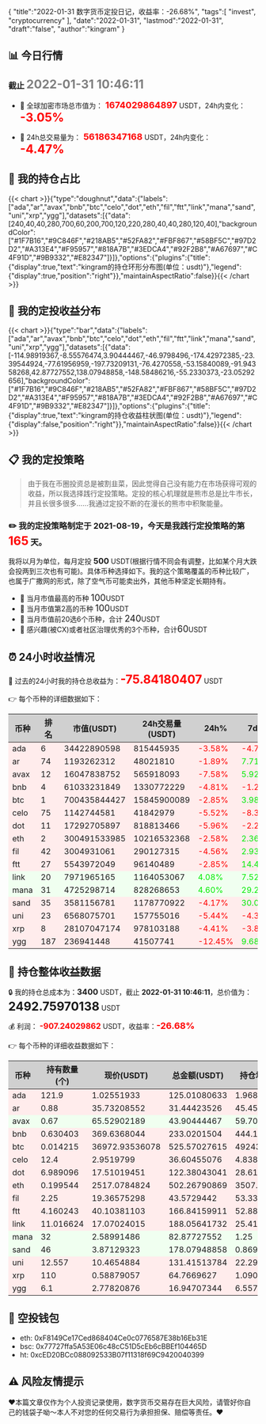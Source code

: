 {
"title":"2022-01-31 数字货币定投日记，收益率：-26.68%",
"tags":[
"invest",
"cryptocurrency"
],
"date":"2022-01-31",
"lastmod":"2022-01-31",
"draft":"false",
"author":"kingram"
}

##  📊 今日行情
### 截止 <font color=grey size=5 >**2022-01-31 10:46:11**</font>
- 🍖 全球加密市场总市值为：<font color=#FF0000 size=4 > **1674029864897**</font> USDT，24h内变化：<font color=#FF0000 size=5 > **-3.05%**</font>

- 🍤 24h总交易量为：<font color=#FF0000 size=4 > **56186347168**</font> USDT，24h内变化：<font color=#FF0000 size=5 > **-4.47%**</font>

## 🎨 我的持仓占比
{{< chart >}}{"type":"doughnut","data":{"labels":["ada","ar","avax","bnb","btc","celo","dot","eth","fil","ftt","link","mana","sand","uni","xrp","ygg"],"datasets":[{"data":[240,40,40,280,700,60,200,700,120,220,280,40,40,280,120,40],"backgroundColor":["#1F7B16","#9C846F","#218AB5","#52FA82","#FBF867","#58BF5C","#97D2D2","#A313E4","#F95957","#818A7B","#3EDCA4","#92F2B8","#A67697","#C4F91D","#9B9332","#E82347"]}]},"options":{"plugins":{"title":{"display":true,"text":"kingram的持仓环形分布图(单位：usdt)"},"legend":{"display":true,"position":"right"}},"maintainAspectRatio":false}}{{< /chart >}}

## 🍺 我的定投收益分布
{{< chart >}}{"type":"bar","data":{"labels":["ada","ar","avax","bnb","btc","celo","dot","eth","fil","ftt","link","mana","sand","uni","xrp","ygg"],"datasets":[{"data":[-114.98919367,-8.55576474,3.90444467,-46.9798496,-174.42972385,-23.39544924,-77.61956959,-197.73209131,-76.4270558,-53.15840089,-91.94358268,42.87727552,138.07948858,-148.58486216,-55.2330373,-23.05292656],"backgroundColor":["#1F7B16","#9C846F","#218AB5","#52FA82","#FBF867","#58BF5C","#97D2D2","#A313E4","#F95957","#818A7B","#3EDCA4","#92F2B8","#A67697","#C4F91D","#9B9332","#E82347"]}]},"options":{"plugins":{"title":{"display":true,"text":"kingram的持仓收益柱状图(单位：usdt)"},"legend":{"display":false,"position":"right"}},"maintainAspectRatio":false}}{{< /chart >}}

## 📋 我的定投策略

> 由于我在币圈投资总是被割韭菜，因此觉得自己没有能力在市场获得可观的收益，所以我选择践行定投策略。定投的核心机理就是熊市总是比牛市长，并且长很多很多……我通过定投不断的在漫长的熊市中积聚能量。

### ✏️ 我的定投策略制定于 **2021-08-19**，今天是我践行定投策略的第<font color=#FF0000 size=5 > **165**</font> 天。
我将以月为单位，每月定投 <font size=3 ><strong> 500 </strong></font> USDT(根据行情不同会有调整，比如某个月大跌会投两到三次也有可能)。具体币种选择如下。我的这个策略覆盖的币种比较广，也属于广撒网的形式，除了空气币可能卖出外，其他币种坚定长期持有。

- 🥇 当月市值最高的币种 <font size=4 >100</font>USDT
- 🥈 当月市值第2高的币种 <font size=4 >100</font>USDT
- 🥉 当月市值前20选6个币种，合计 <font size=4 >240</font>USDT
- 🏅 感兴趣(被CX)或者社区治理优秀的3个币种，合计<font size=4 >60</font>USDT

## ⏰ 24小时收益情况
📌 过去的24小时我的持仓总收益为：<font color=#FF0000 size=5 >**-75.84180407**</font> USDT

👉 每个币种的详细数据如下：
<table>
    <thead><tr bgcolor="#d0d0d0" ><th>币种</th><th>排名</th><th>市值(USDT)</th><th>24h交易量(USDT)</th><th>24h%</th><th>7d%</th><th>24h收益</th></tr></thead>
    <tbody>
    <tr>
        <td bgcolor=#FFECEC>ada</td>
        <td bgcolor=#FFECEC>6</td>
        <td bgcolor=#FFECEC>34422890598</td>
        <td bgcolor=#FFECEC>815445935</td>
        <td bgcolor=#FFECEC><font color=#FF0000>-3.58%</font></td>
        <td bgcolor=#FFECEC><font color=#FF0000>-4.76%</font></td>
        <td bgcolor=#FFECEC><font color=#FF0000 size=3 ><strong>-4.63521791</strong></font></td>
    </tr>
    <tr>
        <td bgcolor=#FFECEC>ar</td>
        <td bgcolor=#FFECEC>74</td>
        <td bgcolor=#FFECEC>1193262312</td>
        <td bgcolor=#FFECEC>48021810</td>
        <td bgcolor=#FFECEC><font color=#FF0000>-1.89%</font></td>
        <td bgcolor=#FFECEC><font color=#00EC00>7.71%</font></td>
        <td bgcolor=#FFECEC><font color=#FF0000 size=3 ><strong>-0.60561881</strong></font></td>
    </tr>
    <tr>
        <td bgcolor=#FFECEC>avax</td>
        <td bgcolor=#FFECEC>12</td>
        <td bgcolor=#FFECEC>16047838752</td>
        <td bgcolor=#FFECEC>565918093</td>
        <td bgcolor=#FFECEC><font color=#FF0000>-7.58%</font></td>
        <td bgcolor=#FFECEC><font color=#00EC00>5.92%</font></td>
        <td bgcolor=#FFECEC><font color=#FF0000 size=3 ><strong>-3.59932979</strong></font></td>
    </tr>
    <tr>
        <td bgcolor=#FFECEC>bnb</td>
        <td bgcolor=#FFECEC>4</td>
        <td bgcolor=#FFECEC>61033231849</td>
        <td bgcolor=#FFECEC>1330772229</td>
        <td bgcolor=#FFECEC><font color=#FF0000>-4.81%</font></td>
        <td bgcolor=#FFECEC><font color=#FF0000>-1.20%</font></td>
        <td bgcolor=#FFECEC><font color=#FF0000 size=3 ><strong>-11.7761457</strong></font></td>
    </tr>
    <tr>
        <td bgcolor=#FFECEC>btc</td>
        <td bgcolor=#FFECEC>1</td>
        <td bgcolor=#FFECEC>700435844427</td>
        <td bgcolor=#FFECEC>15845900089</td>
        <td bgcolor=#FFECEC><font color=#FF0000>-2.85%</font></td>
        <td bgcolor=#FFECEC><font color=#00EC00>3.98%</font></td>
        <td bgcolor=#FFECEC><font color=#FF0000 size=3 ><strong>-15.39111053</strong></font></td>
    </tr>
    <tr>
        <td bgcolor=#FFECEC>celo</td>
        <td bgcolor=#FFECEC>75</td>
        <td bgcolor=#FFECEC>1142744581</td>
        <td bgcolor=#FFECEC>41842979</td>
        <td bgcolor=#FFECEC><font color=#FF0000>-5.52%</font></td>
        <td bgcolor=#FFECEC><font color=#FF0000>-8.36%</font></td>
        <td bgcolor=#FFECEC><font color=#FF0000 size=3 ><strong>-2.13986432</strong></font></td>
    </tr>
    <tr>
        <td bgcolor=#FFECEC>dot</td>
        <td bgcolor=#FFECEC>11</td>
        <td bgcolor=#FFECEC>17292705897</td>
        <td bgcolor=#FFECEC>818813466</td>
        <td bgcolor=#FFECEC><font color=#FF0000>-5.96%</font></td>
        <td bgcolor=#FFECEC><font color=#FF0000>-2.27%</font></td>
        <td bgcolor=#FFECEC><font color=#FF0000 size=3 ><strong>-7.74975767</strong></font></td>
    </tr>
    <tr>
        <td bgcolor=#FFECEC>eth</td>
        <td bgcolor=#FFECEC>2</td>
        <td bgcolor=#FFECEC>300491533985</td>
        <td bgcolor=#FFECEC>10216532368</td>
        <td bgcolor=#FFECEC><font color=#FF0000>-2.58%</font></td>
        <td bgcolor=#FFECEC><font color=#00EC00>2.36%</font></td>
        <td bgcolor=#FFECEC><font color=#FF0000 size=3 ><strong>-13.27579933</strong></font></td>
    </tr>
    <tr>
        <td bgcolor=#FFECEC>fil</td>
        <td bgcolor=#FFECEC>42</td>
        <td bgcolor=#FFECEC>3004931061</td>
        <td bgcolor=#FFECEC>290127315</td>
        <td bgcolor=#FFECEC><font color=#FF0000>-4.56%</font></td>
        <td bgcolor=#FFECEC><font color=#00EC00>2.93%</font></td>
        <td bgcolor=#FFECEC><font color=#FF0000 size=3 ><strong>-2.08032493</strong></font></td>
    </tr>
    <tr>
        <td bgcolor=#FFECEC>ftt</td>
        <td bgcolor=#FFECEC>27</td>
        <td bgcolor=#FFECEC>5543972049</td>
        <td bgcolor=#FFECEC>96140489</td>
        <td bgcolor=#FFECEC><font color=#FF0000>-2.85%</font></td>
        <td bgcolor=#FFECEC><font color=#00EC00>14.40%</font></td>
        <td bgcolor=#FFECEC><font color=#FF0000 size=3 ><strong>-4.89579543</strong></font></td>
    </tr>
    <tr>
        <td bgcolor=#F0FFF0>link</td>
        <td bgcolor=#F0FFF0>20</td>
        <td bgcolor=#F0FFF0>7971965165</td>
        <td bgcolor=#F0FFF0>1164053067</td>
        <td bgcolor=#F0FFF0><font color=#00EC00>4.08%</font></td>
        <td bgcolor=#F0FFF0><font color=#00EC00>7.52%</font></td>
        <td bgcolor=#F0FFF0><font color=#00EC00 size=3 ><strong>7.37322924</strong></font></td>
    </tr>
    <tr>
        <td bgcolor=#F0FFF0>mana</td>
        <td bgcolor=#F0FFF0>31</td>
        <td bgcolor=#F0FFF0>4725298714</td>
        <td bgcolor=#F0FFF0>828268653</td>
        <td bgcolor=#F0FFF0><font color=#00EC00>4.60%</font></td>
        <td bgcolor=#F0FFF0><font color=#00EC00>29.21%</font></td>
        <td bgcolor=#F0FFF0><font color=#00EC00 size=3 ><strong>3.64252374</strong></font></td>
    </tr>
    <tr>
        <td bgcolor=#FFECEC>sand</td>
        <td bgcolor=#FFECEC>35</td>
        <td bgcolor=#FFECEC>3581156781</td>
        <td bgcolor=#FFECEC>1178770922</td>
        <td bgcolor=#FFECEC><font color=#FF0000>-4.17%</font></td>
        <td bgcolor=#FFECEC><font color=#00EC00>30.05%</font></td>
        <td bgcolor=#FFECEC><font color=#FF0000 size=3 ><strong>-7.7510801</strong></font></td>
    </tr>
    <tr>
        <td bgcolor=#FFECEC>uni</td>
        <td bgcolor=#FFECEC>23</td>
        <td bgcolor=#FFECEC>6568075701</td>
        <td bgcolor=#FFECEC>157755016</td>
        <td bgcolor=#FFECEC><font color=#FF0000>-5.44%</font></td>
        <td bgcolor=#FFECEC><font color=#FF0000>-4.33%</font></td>
        <td bgcolor=#FFECEC><font color=#FF0000 size=3 ><strong>-7.56311686</strong></font></td>
    </tr>
    <tr>
        <td bgcolor=#FFECEC>xrp</td>
        <td bgcolor=#FFECEC>8</td>
        <td bgcolor=#FFECEC>28107047174</td>
        <td bgcolor=#FFECEC>978103188</td>
        <td bgcolor=#FFECEC><font color=#FF0000>-4.41%</font></td>
        <td bgcolor=#FFECEC><font color=#FF0000>-3.89%</font></td>
        <td bgcolor=#FFECEC><font color=#FF0000 size=3 ><strong>-2.98546531</strong></font></td>
    </tr>
    <tr>
        <td bgcolor=#FFECEC>ygg</td>
        <td bgcolor=#FFECEC>187</td>
        <td bgcolor=#FFECEC>236941448</td>
        <td bgcolor=#FFECEC>41507741</td>
        <td bgcolor=#FFECEC><font color=#FF0000>-12.45%</font></td>
        <td bgcolor=#FFECEC><font color=#00EC00>9.68%</font></td>
        <td bgcolor=#FFECEC><font color=#FF0000 size=3 ><strong>-2.40893036</strong></font></td>
    </tr>
    </tbody>
</table>

## 🎯 持仓整体收益数据

🔒 我的持仓总成本为：<font size=3 >**3400**</font> USDT，截止 **2022-01-31 10:46:11**，总价值为：<font  size=5 >**2492.75970138**</font> USDT

💰 利润： <font color=#FF0000 size=3 >**-907.24029862**</font> USDT，收益率：<font color=#FF0000 size=4 >**-26.68%**</font>

👉 每个币种的详细收益数据如下：

<table>
    <thead><tr bgcolor="#d0d0d0" ><th>币种</th><th>持有数量(个)</th><th>现价(USDT)</th><th>总金额(USDT)</th><th>持仓均价(USDT)</th><th>成本(USDT)</th><th>利润(USDT)</th><th>收益率</th></tr></thead>
    <tbody>
    <tr>
        <td bgcolor=#FFECEC>ada</td>
        <td bgcolor=#FFECEC>121.9</td>
        <td bgcolor=#FFECEC>1.02551933</td>
        <td bgcolor=#FFECEC>125.01080633</td>
        <td bgcolor=#FFECEC>1.96882691</td>
        <td bgcolor=#FFECEC>240</td>
        <td bgcolor=#FFECEC>-114.98919367</td>
        <td bgcolor=#FFECEC><font color=#FF0000 size=3 ><strong>-47.91%</strong></font></td>
    </tr>
    <tr>
        <td bgcolor=#FFECEC>ar</td>
        <td bgcolor=#FFECEC>0.88</td>
        <td bgcolor=#FFECEC>35.73208552</td>
        <td bgcolor=#FFECEC>31.44423526</td>
        <td bgcolor=#FFECEC>45.45454545</td>
        <td bgcolor=#FFECEC>40</td>
        <td bgcolor=#FFECEC>-8.55576474</td>
        <td bgcolor=#FFECEC><font color=#FF0000 size=3 ><strong>-21.39%</strong></font></td>
    </tr>
    <tr>
        <td bgcolor=#F0FFF0>avax</td>
        <td bgcolor=#F0FFF0>0.67</td>
        <td bgcolor=#F0FFF0>65.52902189</td>
        <td bgcolor=#F0FFF0>43.90444467</td>
        <td bgcolor=#F0FFF0>59.70149254</td>
        <td bgcolor=#F0FFF0>40</td>
        <td bgcolor=#F0FFF0>3.90444467</td>
        <td bgcolor=#F0FFF0><font color=#00EC00 size=3 ><strong>9.76%</strong></font></td>
    </tr>
    <tr>
        <td bgcolor=#FFECEC>bnb</td>
        <td bgcolor=#FFECEC>0.630403</td>
        <td bgcolor=#FFECEC>369.6368044</td>
        <td bgcolor=#FFECEC>233.0201504</td>
        <td bgcolor=#FFECEC>444.16032284</td>
        <td bgcolor=#FFECEC>280</td>
        <td bgcolor=#FFECEC>-46.9798496</td>
        <td bgcolor=#FFECEC><font color=#FF0000 size=3 ><strong>-16.78%</strong></font></td>
    </tr>
    <tr>
        <td bgcolor=#FFECEC>btc</td>
        <td bgcolor=#FFECEC>0.014215</td>
        <td bgcolor=#FFECEC>36972.93536078</td>
        <td bgcolor=#FFECEC>525.57027615</td>
        <td bgcolor=#FFECEC>49243.75659515</td>
        <td bgcolor=#FFECEC>700</td>
        <td bgcolor=#FFECEC>-174.42972385</td>
        <td bgcolor=#FFECEC><font color=#FF0000 size=3 ><strong>-24.92%</strong></font></td>
    </tr>
    <tr>
        <td bgcolor=#FFECEC>celo</td>
        <td bgcolor=#FFECEC>12.4</td>
        <td bgcolor=#FFECEC>2.9519799</td>
        <td bgcolor=#FFECEC>36.60455076</td>
        <td bgcolor=#FFECEC>4.83870968</td>
        <td bgcolor=#FFECEC>60</td>
        <td bgcolor=#FFECEC>-23.39544924</td>
        <td bgcolor=#FFECEC><font color=#FF0000 size=3 ><strong>-38.99%</strong></font></td>
    </tr>
    <tr>
        <td bgcolor=#FFECEC>dot</td>
        <td bgcolor=#FFECEC>6.989096</td>
        <td bgcolor=#FFECEC>17.51019451</td>
        <td bgcolor=#FFECEC>122.38043041</td>
        <td bgcolor=#FFECEC>28.61600413</td>
        <td bgcolor=#FFECEC>200</td>
        <td bgcolor=#FFECEC>-77.61956959</td>
        <td bgcolor=#FFECEC><font color=#FF0000 size=3 ><strong>-38.81%</strong></font></td>
    </tr>
    <tr>
        <td bgcolor=#FFECEC>eth</td>
        <td bgcolor=#FFECEC>0.199544</td>
        <td bgcolor=#FFECEC>2517.0784824</td>
        <td bgcolor=#FFECEC>502.26790869</td>
        <td bgcolor=#FFECEC>3507.99823598</td>
        <td bgcolor=#FFECEC>700</td>
        <td bgcolor=#FFECEC>-197.73209131</td>
        <td bgcolor=#FFECEC><font color=#FF0000 size=3 ><strong>-28.25%</strong></font></td>
    </tr>
    <tr>
        <td bgcolor=#FFECEC>fil</td>
        <td bgcolor=#FFECEC>2.25</td>
        <td bgcolor=#FFECEC>19.36575298</td>
        <td bgcolor=#FFECEC>43.5729442</td>
        <td bgcolor=#FFECEC>53.33333333</td>
        <td bgcolor=#FFECEC>120</td>
        <td bgcolor=#FFECEC>-76.4270558</td>
        <td bgcolor=#FFECEC><font color=#FF0000 size=3 ><strong>-63.69%</strong></font></td>
    </tr>
    <tr>
        <td bgcolor=#FFECEC>ftt</td>
        <td bgcolor=#FFECEC>4.160243</td>
        <td bgcolor=#FFECEC>40.10381103</td>
        <td bgcolor=#FFECEC>166.84159911</td>
        <td bgcolor=#FFECEC>52.88152639</td>
        <td bgcolor=#FFECEC>220</td>
        <td bgcolor=#FFECEC>-53.15840089</td>
        <td bgcolor=#FFECEC><font color=#FF0000 size=3 ><strong>-24.16%</strong></font></td>
    </tr>
    <tr>
        <td bgcolor=#FFECEC>link</td>
        <td bgcolor=#FFECEC>11.016624</td>
        <td bgcolor=#FFECEC>17.07024015</td>
        <td bgcolor=#FFECEC>188.05641732</td>
        <td bgcolor=#FFECEC>25.41613474</td>
        <td bgcolor=#FFECEC>280</td>
        <td bgcolor=#FFECEC>-91.94358268</td>
        <td bgcolor=#FFECEC><font color=#FF0000 size=3 ><strong>-32.84%</strong></font></td>
    </tr>
    <tr>
        <td bgcolor=#F0FFF0>mana</td>
        <td bgcolor=#F0FFF0>32</td>
        <td bgcolor=#F0FFF0>2.58991486</td>
        <td bgcolor=#F0FFF0>82.87727552</td>
        <td bgcolor=#F0FFF0>1.25</td>
        <td bgcolor=#F0FFF0>40</td>
        <td bgcolor=#F0FFF0>42.87727552</td>
        <td bgcolor=#F0FFF0><font color=#00EC00 size=3 ><strong>107.19%</strong></font></td>
    </tr>
    <tr>
        <td bgcolor=#F0FFF0>sand</td>
        <td bgcolor=#F0FFF0>46</td>
        <td bgcolor=#F0FFF0>3.87129323</td>
        <td bgcolor=#F0FFF0>178.07948858</td>
        <td bgcolor=#F0FFF0>0.86956522</td>
        <td bgcolor=#F0FFF0>40</td>
        <td bgcolor=#F0FFF0>138.07948858</td>
        <td bgcolor=#F0FFF0><font color=#00EC00 size=3 ><strong>345.20%</strong></font></td>
    </tr>
    <tr>
        <td bgcolor=#FFECEC>uni</td>
        <td bgcolor=#FFECEC>12.557</td>
        <td bgcolor=#FFECEC>10.4654884</td>
        <td bgcolor=#FFECEC>131.41513784</td>
        <td bgcolor=#FFECEC>22.29831966</td>
        <td bgcolor=#FFECEC>280</td>
        <td bgcolor=#FFECEC>-148.58486216</td>
        <td bgcolor=#FFECEC><font color=#FF0000 size=3 ><strong>-53.07%</strong></font></td>
    </tr>
    <tr>
        <td bgcolor=#FFECEC>xrp</td>
        <td bgcolor=#FFECEC>110</td>
        <td bgcolor=#FFECEC>0.58879057</td>
        <td bgcolor=#FFECEC>64.7669627</td>
        <td bgcolor=#FFECEC>1.09090909</td>
        <td bgcolor=#FFECEC>120</td>
        <td bgcolor=#FFECEC>-55.2330373</td>
        <td bgcolor=#FFECEC><font color=#FF0000 size=3 ><strong>-46.03%</strong></font></td>
    </tr>
    <tr>
        <td bgcolor=#FFECEC>ygg</td>
        <td bgcolor=#FFECEC>6.1</td>
        <td bgcolor=#FFECEC>2.77820876</td>
        <td bgcolor=#FFECEC>16.94707344</td>
        <td bgcolor=#FFECEC>6.55737705</td>
        <td bgcolor=#FFECEC>40</td>
        <td bgcolor=#FFECEC>-23.05292656</td>
        <td bgcolor=#FFECEC><font color=#FF0000 size=3 ><strong>-57.63%</strong></font></td>
    </tr>
    </tbody>
</table>

## 🤞 空投钱包
- eth: 0xF8149Ce17Ced868404Ce0c0776587E38b16Eb31E
- bsc: 0x77727ffa5A53E06c48cC51D5cEb6cBBEf104465D
- ht: 0xcED20BCc088092533B07f11318f69C9420040399

## ⚠️ 风险友情提示
❤️本篇文章仅作为个人投资记录使用，数字货币交易存在巨大风险，请管好你自己的钱袋子呦～本人不对您的任何交易行为承担担保、赔偿等责任。❤️